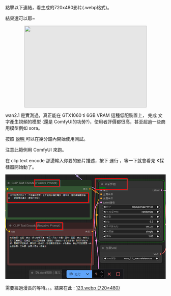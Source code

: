 點擊以下連結，看生成的720x480影片(.webp格式)。

結果還可以耶~

<img style="display: block;-webkit-user-select: none;margin: auto;cursor: zoom-in;background-color: hsl(0, 0%, 90%);" src="https://ai.soshow.app/123.webp" width="384" height="256">


wan2.1 是實測過，真正能在 GTX1060 ti  6GB VRAM 這種低配裝置上， 完成 文字產生視頻的模型 (還是 ComfyUI的功勞?)，使用者評價都很高，甚至超過一些商用模型例如 sora。

按照 [說明 ](https://https://www.freedidi.com/18705.html) 可以在幾分鐘內開始使用測試。

注意此範例用 ComfyUI 來跑。

在 clip text encode 那邊輸入你要的影片描述，按下 運行 ，等一下就會看見 K採樣器開始動了。

![](assets/20250501_152906_image.png)

需要經過漫長的等待。。。結果在此 : [123.webp (720×480)](https://ai.soshow.app/123.webp)
